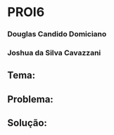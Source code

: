 # PROI6
<h3>Douglas Candido Domiciano</h3>
<h3>Joshua da Silva Cavazzani</h3>

<h2>Tema:</h2>
<p></p>

<h2>Problema:</h2>
<p></p>

<h2>Solução:</h2>
<p></p>
